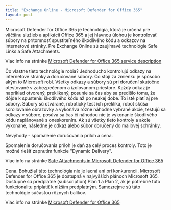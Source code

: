 ```yaml
---
title: "Exchange Online - Microsoft Defender for Office 365"
layout: post
---
```


Microsoft Defender for Office 365 je technológia, ktorá je určená pre väčšinu služieb a aplikácii Office 365 a jej hlavnou úlohou je kontrolovať súbory na prítomnosť spustiteľného škodlivého kódu a odkazov na internetové stránky. Pre Exchange Online sú zaujímavé technológie Safe Links a Safe Attachments.

Viac info na stránke [Microsoft Defender for Office 365 service description][zdroj-ms-1]


Čo vlastne tieto technológie robia? Jednoducho kontrolujú odkazy na internetové stránky a doručované súbory. Čo stojí za zmienku je spôsobo akým to Microsoft robí. Všetky odkazy a súbory sú pri doručení skutočne otestované v zabezpečenom a izolovanom priestore. Každý odkaz je napríklad otvorený, preklikaný, posunie sa čas aby sa predišlo tomu, že dôjde k spusteniu škodlivého kódu až po neakej dobe. To isté platí aj pre súbory. Súbory sú otvárané, robotický test ich prekliká, robot skúša scrollovanie obrazovky a vykonáva rôzne náhodne vybrané akcie, testujú sa odkazy v súbore, posúva sa čas či náhodou nie je vykonanie škodlivého kódu naplánované s oneskorením. Ak sú všetky tieto kontroly a akcie vykonané, následne je odkaz alebo súbor doručený do mailovej schránky. 

Nevýhody - spomalenie doručovania príloh a cena. 

Spomalenie doručovania príloh je daň za celý proces kontroly. Toto je možné riešiť zapnutím funkcie "Dynamic Delivery".

Viac info na stránke [Safe Attachments in Microsoft Defender for Office 365][zdroj-ms-2]

Cena. Bohužiaľ táto technológia nie je lacná ani pri konkurencii. Microsoft Defender for Office 365 je dostupná v najvyšších plánoch Microsoft 365. Dostupné sú predplatné (subscription) Plan 1 a Plan 2, ak je potrebné túto funkcionalitu priplatiť k nižším predplatným. Samozrejme sú táto technológie súčasťou rôznych balíkov. 

Viac info na stránke [Microsoft Defender for Office 365][zdroj-ms-3]

[zdroj-ms-1]: https://learn.microsoft.com/en-us/office365/servicedescriptions/office-365-advanced-threat-protection-service-description
[zdroj-ms-2]: https://learn.microsoft.com/en-us/microsoft-365/security/office-365-security/safe-attachments-about?view=o365-worldwide
[zdroj-ms-3]: https://learn.microsoft.com/en-us/microsoft-365/security/office-365-security/defender-for-office-365?view=o365-worldwide
